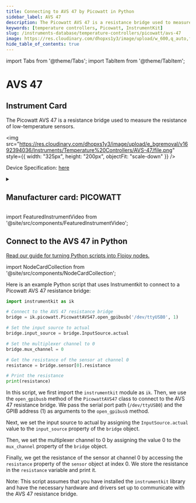 ```yaml
---
title: Connecting to AVS 47 by Picowatt in Python
sidebar_label: AVS 47
description: The Picowatt AVS 47 is a resistance bridge used to measure the resistance of low-temperature sensors.
keywords: [temperature controllers, Picowatt, InstrumentKit]
slug: /instruments-database/temperature-controllers/picowatt/avs-47
image: https://res.cloudinary.com/dhopxs1y3/image/upload/w_600,q_auto,f_auto/e_bgremoval/v1692394036/Instruments/Temperature%20Controllers/AVS-47/file.jpg
hide_table_of_contents: true
---
```


import Tabs from '@theme/Tabs';
import TabItem from '@theme/TabItem';

# AVS 47

## Instrument Card

<div className="flex">

<div>

The Picowatt AVS 47 is a resistance bridge used to measure the resistance of low-temperature sensors.

</div>

<img src="https://res.cloudinary.com/dhopxs1y3/image/upload/e_bgremoval/v1692394036/Instruments/Temperature%20Controllers/AVS-47/file.png" style={{ width: "325px", height: "200px", objectFit: "scale-down" }} />

</div>

<div className="flex text-center">

<p>Device Specification: <a target="\_blank" href="https://www.picowatt.fi/interfacing/avs47_serial_usb/avs47_serial_usb_w_userguide.pdf">here</a></p>

</div>

<details style={{ marginTop: "15px"}}>
<summary><h2>Manufacturer card: PICOWATT</h2></summary>

<img src="https://res.cloudinary.com/dhopxs1y3/image/upload/v1692806114/Instruments/Vendor%20Logos/Picowatt.png" style={{ width: "100%", height: "170px",objectFit: "scale-down" }} />

RV-Elektroniikka Oy PICOWATT is specialized in manufacturing instruments for thermometry at ultralow temperatures. Founded in February 1978, we have gathered 45 years of experience in designing and manufacturing low-noise precision.

<ul>
  <li>Headquarters: Finland</li>
  <li>Yearly Revenue (millions, USD): 5.0</li>
  <li>Vendor Website: <a href="https://www.picowatt.fi/index1.html">here</a></li>
</ul>
</details>

import FeaturedInstrumentVideo from '@site/src/components/FeaturedInstrumentVideo';

<FeaturedInstrumentVideo category='TEMPERATURE_CONTROLLERS' manufacturer='PICOWATT'></FeaturedInstrumentVideo>


## Connect to the AVS 47 in Python

[Read our guide for turning Python scripts into Flojoy nodes.](https://docs.flojoy.ai/contribution/blocks/custom-flojoy-block/)

import NodeCardCollection from '@site/src/components/NodeCardCollection';

<Tabs>

<TabItem value="Flojoy" label="Flojoy" className="flojoy-instrument-tabs">

<NodeCardCollection category='TEMPERATURE_CONTROLLERS' manufacturer='PICOWATT'></NodeCardCollection>

</TabItem>
<TabItem value="InstrumentKit" label="InstrumentKit">

Here is an example Python script that uses Instrumentkit to connect to a Picowatt AVS 47 resistance bridge:

```python
import instrumentkit as ik

# Connect to the AVS 47 resistance bridge
bridge = ik.picowatt.PicowattAVS47.open_gpibusb('/dev/ttyUSB0', 1)

# Set the input source to actual
bridge.input_source = bridge.InputSource.actual

# Set the multiplexer channel to 0
bridge.mux_channel = 0

# Get the resistance of the sensor at channel 0
resistance = bridge.sensor[0].resistance

# Print the resistance
print(resistance)
```

In this script, we first import the `instrumentkit` module as `ik`. Then, we use the `open_gpibusb` method of the `PicowattAVS47` class to connect to the AVS 47 resistance bridge. We pass the serial port path (`/dev/ttyUSB0`) and the GPIB address (1) as arguments to the `open_gpibusb` method.

Next, we set the input source to actual by assigning the `InputSource.actual` value to the `input_source` property of the `bridge` object.

Then, we set the multiplexer channel to 0 by assigning the value 0 to the `mux_channel` property of the `bridge` object.

Finally, we get the resistance of the sensor at channel 0 by accessing the `resistance` property of the `sensor` object at index 0. We store the resistance in the `resistance` variable and print it.

Note: This script assumes that you have installed the `instrumentkit` library and have the necessary hardware and drivers set up to communicate with the AVS 47 resistance bridge.

</TabItem>
</Tabs>